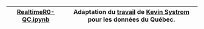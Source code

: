 [RealtimeR0-QC.ipynb](RealtimeR0-QC.ipynb) | Adaptation du [travail](https://github.com/k-sys/covid-19/blob/master/Realtime%20R0.ipynb) de [Kevin Systrom](http://systrom.com/blog/the-metric-we-need-to-manage-covid-19/) pour les données du Québec.
--- | ---
